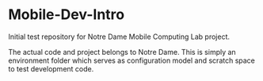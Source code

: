 # Mobile-Dev-Intro

Initial test repository for Notre Dame Mobile Computing Lab project.

The actual code and project belongs to Notre Dame. This is simply an environment folder which serves as configuration model and scratch space to test development code.
